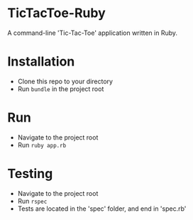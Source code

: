 # TicTacToe-Ruby

A command-line 'Tic-Tac-Toe' application written in Ruby.

# Installation

- Clone this repo to your directory
- Run `bundle` in the project root

# Run

- Navigate to the project root
- Run `ruby app.rb`

# Testing

- Navigate to the project root
- Run `rspec`
- Tests are located in the 'spec' folder, and end in 'spec.rb'

